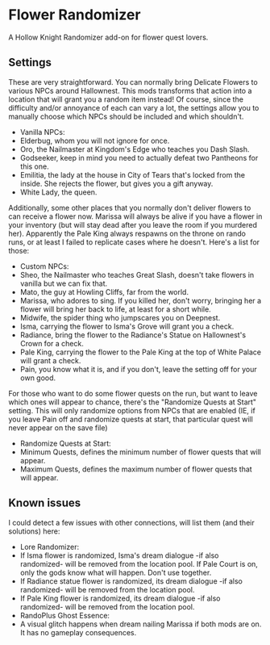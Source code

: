 # Flower Randomizer

A Hollow Knight Randomizer add-on for flower quest lovers.

## Settings

These are very straightforward. You can normally bring Delicate Flowers to various NPCs around Hallownest. This mods transforms that action into a location that will grant you a random item instead! Of course, since the difficulty and/or annoyance of each can vary a lot, the settings allow you to manually choose which NPCs should be included and which shouldn't.

- Vanilla NPCs:
 - Elderbug, whom you will not ignore for once.
 - Oro, the Nailmaster at Kingdom's Edge who teaches you Dash Slash.
 - Godseeker, keep in mind you need to actually defeat two Pantheons for this one.
 - Emilitia, the lady at the house in City of Tears that's locked from the inside. She rejects the flower, but gives you a gift anyway.
 - White Lady, the queen.

Additionally, some other places that you normally don't deliver flowers to can receive a flower now. Marissa will always be alive if you have a flower in your inventory (but will stay dead after you leave the room if you murdered her). Apparently the Pale King always respawns on the throne on rando runs, or at least I failed to replicate cases where he doesn't. Here's a list for those:

- Custom NPCs:
 - Sheo, the Nailmaster who teaches Great Slash, doesn't take flowers in vanilla but we can fix that.
 - Mato, the guy at Howling Cliffs, far from the world.
 - Marissa, who adores to sing. If you killed her, don't worry, bringing her a flower will bring her back to life, at least for a short while.
 - Midwife, the spider thing who jumpscares you on Deepnest.
 - Isma, carrying the flower to Isma's Grove will grant you a check.
 - Radiance, bring the flower to the Radiance's Statue on Hallownest's Crown for a check.
 - Pale King, carrying the flower to the Pale King at the top of White Palace will grant a check.
 - Pain, you know what it is, and if you don't, leave the setting off for your own good.

For those who want to do some flower quests on the run, but want to leave which ones will appear to chance, there's the "Randomize Quests at Start" setting. This will only randomize options from NPCs that are enabled (IE, if you leave Pain off and randomize quests at start, that particular quest will never appear on the save file)

- Randomize Quests at Start:
 - Minimum Quests, defines the minimum number of flower quests that will appear.
 - Maximum Quests, defines the maximum number of flower quests that will appear.

## Known issues

I could detect a few issues with other connections, will list them (and their solutions) here:

- Lore Randomizer:
 - If Isma flower is randomized, Isma's dream dialogue -if also randomized- will be removed from the location pool. If Pale Court is on, only the gods know what will happen. Don't use together.
 - If Radiance statue flower is randomized, its dream dialogue -if also randomized- will be removed from the location pool.
 - If Pale King flower is randomized, its dream dialogue -if also randomized- will be removed from the location pool.
- RandoPlus Ghost Essence:
 - A visual glitch happens when dream nailing Marissa if both mods are on. It has no gameplay consequences.